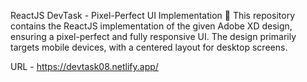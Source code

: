 ReactJS DevTask - Pixel-Perfect UI Implementation 🚀
This repository contains the ReactJS implementation of the given Adobe XD design, ensuring a pixel-perfect and fully responsive UI. The design primarily targets mobile devices, with a centered layout for desktop screens.

URL - https://devtask08.netlify.app/
